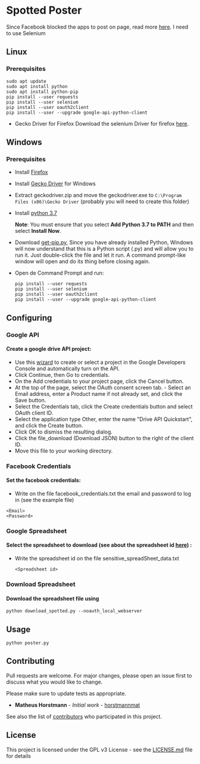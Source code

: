 # Spotted Poster
Since Facebook blocked the apps to post on page, read more [here](https://developers.facebook.com/docs/pages/).
I need to use Selenium
## Linux
### Prerequisites
```
sudo apt update
sudo apt install python
sudo apt install python-pip
pip install --user requests
pip install --user selenium
pip install --user oauth2client
pip install --user --upgrade google-api-python-client
```
* Gecko Driver for Firefox
Download the selenium Driver for firefox [here](https://github.com/mozilla/geckodriver/releases).

## Windows
### Prerequisites
 * Install [Firefox](https://www.mozilla.org/pt-BR/firefox/new/)
 * Install [Gecko Driver](https://github.com/mozilla/geckodriver/releases) for Windows
 * Extract geckodriver.zip and move the geckodriver.exe to `C:\Program Files (x86)\Gecko Driver` (probably you will need to create this folder)
 * Install [python 3.7](https://www.python.org/downloads/)

    **Note**: You must ensure that you select **Add Python 3.7 to PATH** and then select **Install Now**.

 * Download [get-pip.py](https://bootstrap.pypa.io/get-pip.py), Since you have already installed Python, Windows will now understand that this is a Python script (.py) and will allow you to run it. Just double-click the file and let it run. A command prompt-like window will open and do its thing before closing again.
 * Open de Command Prompt and run:
     ```
     pip install --user requests
     pip install --user selenium
     pip install --user oauth2client
     pip install --user --upgrade google-api-python-client
     ```

## Configuring
### Google API
#### Create a google drive API project:
  - Use this [wizard](https://console.developers.google.com/flows/enableapi?apiid=drive) to create or select a project in the Google Developers Console and automatically turn on the API.
  - Click Continue, then Go to credentials.
  - On the Add credentials to your project page, click the Cancel button.
  - At the top of the page, select the OAuth consent screen tab. - Select an Email address, enter a Product name if not already set, and click the Save button.
  - Select the Credentials tab, click the Create credentials button and select OAuth client ID.
  - Select the application type Other, enter the name "Drive API Quickstart", and click the Create button.
  - Click OK to dismiss the resulting dialog.
  - Click the file_download (Download JSON) button to the right of the client ID.
  - Move this file to your working directory.

### Facebook Credentials
#### Set the facebook credentials:
  - Write on the file facebook_credentials.txt the email and password to log in (see the example file)
  ```
  <Email>
  <Password>
  ```

### Google Spreadsheet
#### Select the spreadsheet to download (see about the spreadsheet id [here](https://developers.google.com/sheets/api/guides/concepts#spreadsheet_id)) :
  - Write the spreadsheet id on the file sensitive_spreadSheet_data.txt
    ```
    <Spreadsheet id>
    ```
### Download Spreadsheet
#### Download the spreadsheet file using
```
python download_spotted.py --noauth_local_webserver
```

## Usage

```
python poster.py
```
## Contributing
Pull requests are welcome. For major changes, please open an issue first to discuss what you would like to change.

Please make sure to update tests as appropriate.


* **Matheus Horstmann** - *Initial work* - [horstmannmat](https://github.com/horstmannmat)

See also the list of [contributors](https://github.com/horstmannmat/spottedPoster/graphs/contributors) who participated in this project.

## License

This project is licensed under the GPL v3 License - see the [LICENSE.md](LICENSE) file for details
